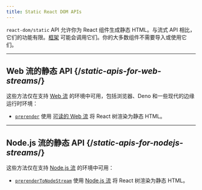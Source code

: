 ```yaml
---
title: Static React DOM APIs
---
```


<Intro>

`react-dom/static` API 允许你为 React 组件生成静态 HTML。与流式 API 相比，它们的功能有限。[框架](/learn/start-a-new-react-project#production-grade-react-frameworks) 可能会调用它们。你的大多数组件不需要导入或使用它们。

</Intro>

---

## Web 流的静态 API {/*static-apis-for-web-streams*/}

这些方法仅在支持 [Web 流](https://developer.mozilla.org/en-US/docs/Web/API/Streams_API) 的环境中可用，包括浏览器、Deno 和一些现代的边缘运行时环境：

* [`prerender`](/reference/react-dom/static/prerender) 使用 [可读的 Web 流](https://developer.mozilla.org/en-US/docs/Web/API/ReadableStream) 将 React 树渲染为静态 HTML。


---

## Node.js 流的静态 API {/*static-apis-for-nodejs-streams*/}

这些方法仅在支持 [Node.js 流](https://nodejs.org/api/stream.html) 的环境中可用：

* [`prerenderToNodeStream`](/reference/react-dom/static/prerenderToNodeStream) 使用 [Node.js 流](https://nodejs.org/api/stream.html) 将 React 树渲染为静态 HTML。



